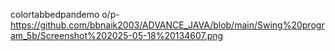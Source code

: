 colortabbedpandemo o/p- https://github.com/bbnaik2003/ADVANCE_JAVA/blob/main/Swing%20program_5b/Screenshot%202025-05-18%20134607.png
